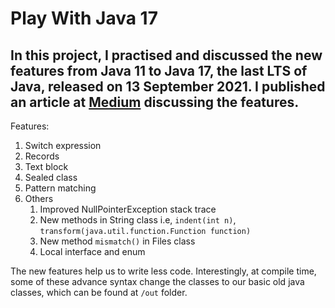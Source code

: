 # Play With Java 17

In this project, I practised and discussed the new features from Java 11 to Java 17, the last LTS of Java, released on 13 September 2021.
I published an article at [Medium]() discussing the features.
---

Features:

1. Switch expression
2. Records
3. Text block
4. Sealed class
5. Pattern matching
6. Others
    1. Improved NullPointerException stack trace
    2. New methods in String class i.e, `indent(int n)`, `transform(java.util.function.Function function)`
    3. New method `mismatch()` in Files class
    4. Local interface and enum

The new features help us to write less code. Interestingly, at compile time, some of these advance syntax change the classes to our basic old java
classes, which can be found at `/out` folder.

